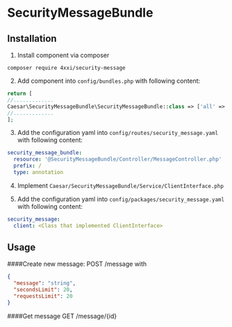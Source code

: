 # SecurityMessageBundle

## Installation
1. Install component via composer
```shell script
composer require 4xxi/security-message
```

2. Add component into `config/bundles.php` with following content:
```php
return [
//.............
Caesar\SecurityMessageBundle\SecurityMessageBundle::class => ['all' => true],
//.............
];
```

3. Add the configuration yaml into `config/routes/security_message.yaml` with following content:
```yaml
security_message_bundle:
  resource: '@SecurityMessageBundle/Controller/MessageController.php'
  prefix: /
  type: annotation
```

4. Implement `Caesar/SecurityMessageBundle/Service/ClientInterface.php`

5. Add the configuration yaml into `config/packages/security_message.yaml` with following content:
```yaml
security_message:
  client: <Class that implemented ClientInterface>
```
## Usage
####Create new message:
POST /message with
```json
{
  "message": "string",
  "secondsLimit": 20,
  "requestsLimit": 20
}
```
####Get message
GET /message/{id} 
